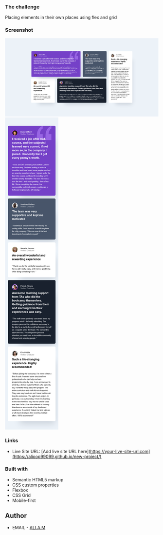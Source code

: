 ### The challenge

Placing elements in their own places using flex and grid

### Screenshot

![](./design/desktop-design.png)
![](./design/mobile-design.png)

### Links

- Live Site URL: [Add live site URL here](https://your-live-site-url.com](https://alioop99099.github.io/new-project/)

### Built with

- Semantic HTML5 markup
- CSS custom properties
- Flexbox
- CSS Grid
- Mobile-first 

## Author

- EMAIL - [ALI.A.M](alioop99099@gmail.com)


